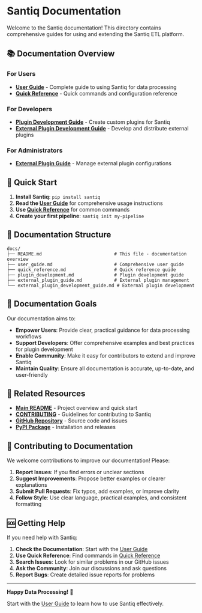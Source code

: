 # Santiq Documentation

Welcome to the Santiq documentation! This directory contains comprehensive guides for using and extending the Santiq ETL platform.

## 📚 Documentation Overview

### For Users
- **[User Guide](user_guide.md)** - Complete guide to using Santiq for data processing
- **[Quick Reference](quick_reference.md)** - Quick commands and configuration reference

### For Developers
- **[Plugin Development Guide](plugin_development.md)** - Create custom plugins for Santiq
- **[External Plugin Development Guide](external_plugin_development_guide.md)** - Develop and distribute external plugins

### For Administrators
- **[External Plugin Guide](external_plugin_guide.md)** - Manage external plugin configurations

## 🚀 Quick Start

1. **Install Santiq**: `pip install santiq`
2. **Read the [User Guide](user_guide.md)** for comprehensive usage instructions
3. **Use [Quick Reference](quick_reference.md)** for common commands
4. **Create your first pipeline**: `santiq init my-pipeline`

## 📖 Documentation Structure

```
docs/
├── README.md                           # This file - documentation overview
├── user_guide.md                       # Comprehensive user guide
├── quick_reference.md                  # Quick reference guide
├── plugin_development.md               # Plugin development guide
├── external_plugin_guide.md            # External plugin management
└── external_plugin_development_guide.md # External plugin development
```

## 🎯 Documentation Goals

Our documentation aims to:

- **Empower Users**: Provide clear, practical guidance for data processing workflows
- **Support Developers**: Offer comprehensive examples and best practices for plugin development
- **Enable Community**: Make it easy for contributors to extend and improve Santiq
- **Maintain Quality**: Ensure all documentation is accurate, up-to-date, and user-friendly

## 🔗 Related Resources

- **[Main README](../Readme.md)** - Project overview and quick start
- **[CONTRIBUTING](../CONTRIBUTING.md)** - Guidelines for contributing to Santiq
- **[GitHub Repository](https://github.com/yourusername/santiq)** - Source code and issues
- **[PyPI Package](https://pypi.org/project/santiq/)** - Installation and releases

## 📝 Contributing to Documentation

We welcome contributions to improve our documentation! Please:

1. **Report Issues**: If you find errors or unclear sections
2. **Suggest Improvements**: Propose better examples or clearer explanations
3. **Submit Pull Requests**: Fix typos, add examples, or improve clarity
4. **Follow Style**: Use clear language, practical examples, and consistent formatting

## 🆘 Getting Help

If you need help with Santiq:

1. **Check the Documentation**: Start with the [User Guide](user_guide.md)
2. **Use Quick Reference**: Find commands in [Quick Reference](quick_reference.md)
3. **Search Issues**: Look for similar problems in our GitHub issues
4. **Ask the Community**: Join our discussions and ask questions
5. **Report Bugs**: Create detailed issue reports for problems

---

**Happy Data Processing!** 🚀

Start with the [User Guide](user_guide.md) to learn how to use Santiq effectively.
